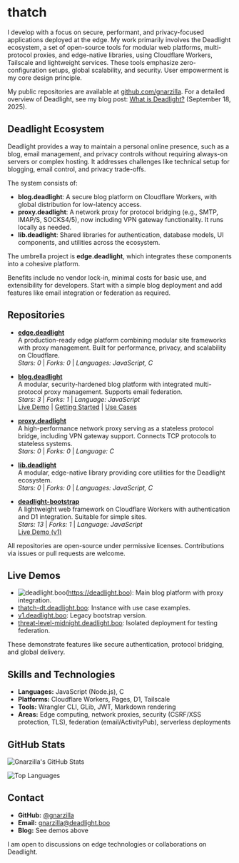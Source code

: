 # thatch

I develop with a focus on secure, performant, and privacy-focused applications deployed at the edge. My work primarily involves the Deadlight ecosystem, a set of open-source tools for modular web platforms, multi-protocol proxies, and edge-native libraries, using Cloudflare Workers, Tailscale and lightweight services. These tools emphasize zero-configuration setups, global scalability, and security. User empowerment is my core design principle. 

My public repositories are available at [github.com/gnarzilla](https://github.com/gnarzilla). For a detailed overview of Deadlight, see my blog post: [What is Deadlight?](https://deadlight.boo/post/what-is-deadlight) (September 18, 2025).

## Deadlight Ecosystem

Deadlight provides a way to maintain a personal online presence, such as a blog, email management, and privacy controls without requiring always-on servers or complex hosting. It addresses challenges like technical setup for blogging, email control, and privacy trade-offs.

The system consists of:
- **blog.deadlight**: A secure blog platform on Cloudflare Workers, with global distribution for low-latency access.
- **proxy.deadlight**: A network proxy for protocol bridging (e.g., SMTP, IMAP/S, SOCKS4/5), now including VPN gateway functionality. It runs locally as needed.
- **lib.deadlight**: Shared libraries for authentication, database models, UI components, and utilities across the ecosystem.

The umbrella project is **edge.deadlight**, which integrates these components into a cohesive platform.

Benefits include no vendor lock-in, minimal costs for basic use, and extensibility for developers. Start with a simple blog deployment and add features like email integration or federation as required.

## Repositories

- **[edge.deadlight](https://github.com/gnarzilla/edge.deadlight)**  
  A production-ready edge platform combining modular site frameworks with proxy management. Built for performance, privacy, and scalability on Cloudflare.  
  *Stars: 0* | *Forks: 0* | *Languages: JavaScript, C*

- **[blog.deadlight](https://github.com/gnarzilla/blog.deadlight)**  
  A modular, security-hardened blog platform with integrated multi-protocol proxy management. Supports email federation.  
  *Stars: 3* | *Forks: 1* | *Language: JavaScript*  
  [Live Demo](https://deadlight.boo) | [Getting Started](https://deadlight.boo/post/47) | [Use Cases](https://thatch-dt.deadlight.boo/post/use-cases)

- **[proxy.deadlight](https://github.com/gnarzilla/proxy.deadlight)**  
  A high-performance network proxy serving as a stateless protocol bridge, including VPN gateway support. Connects TCP protocols to stateless systems.  
  *Stars: 0* | *Forks: 0* | *Language: C*

- **[lib.deadlight](https://github.com/gnarzilla/lib.deadlight)**  
  A modular, edge-native library providing core utilities for the Deadlight ecosystem.  
  *Stars: 0* | *Forks: 0* | *Languages: JavaScript, C*

- **[deadlight-bootstrap](https://github.com/gnarzilla/deadlight-bootstrap)**  
  A lightweight web framework on Cloudflare Workers with authentication and D1 integration. Suitable for simple sites.  
  *Stars: 13* | *Forks: 1* | *Language: JavaScript*  
  [Live Demo (v1)](https://v1.deadlight.boo)

All repositories are open-source under permissive licenses. Contributions via issues or pull requests are welcome.

## Live Demos

- ![deadlight.boo](https://deadlight.boo/favicon.ico)(https://deadlight.boo): Main blog platform with proxy integration.
- [thatch-dt.deadlight.boo](https://thatch-dt.deadlight.boo): Instance with use case examples.
- [v1.deadlight.boo](https://v1.deadlight.boo): Legacy bootstrap version.
- [threat-level-midnight.deadlight.boo](https://threat-level-midnight.deadlight.boo): Isolated deployment for testing federation.

These demonstrate features like secure authentication, protocol bridging, and global delivery.

## Skills and Technologies

- **Languages:** JavaScript (Node.js), C
- **Platforms:** Cloudflare Workers, Pages, D1, Tailscale
- **Tools:** Wrangler CLI, GLib, JWT, Markdown rendering
- **Areas:** Edge computing, network proxies, security (CSRF/XSS protection, TLS), federation (email/ActivityPub), serverless deployments

## GitHub Stats

![Gnarzilla's GitHub Stats](https://github-readme-stats.vercel.app/api?username=gnarzilla&show_icons=true&theme=radical&hide_border=true)

![Top Languages](https://github-readme-stats.vercel.app/api/top-langs/?username=gnarzilla&layout=compact&theme=radical&hide_border=true&hide=python)

## Contact

- **GitHub:** [@gnarzilla](https://github.com/gnarzilla)
- **Email:** gnarzilla@deadlight.boo
- **Blog:** See demos above

I am open to discussions on edge technologies or collaborations on Deadlight.
